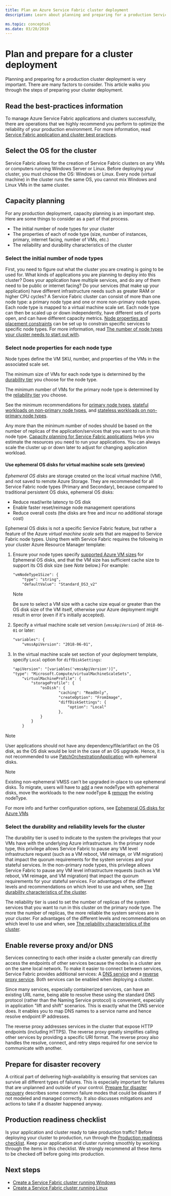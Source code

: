 ```yaml
---
title: Plan an Azure Service Fabric cluster deployment 
description: Learn about planning and preparing for a production Service Fabric cluster deployment to Azure.

ms.topic: conceptual
ms.date: 03/20/2019
---
```

# Plan and prepare for a cluster deployment

Planning and preparing for a production cluster deployment is very important.  There are many factors to consider.  This article walks you through the steps of preparing your cluster deployment.

## Read the best-practices information
To manage Azure Service Fabric applications and clusters successfully, there are operations that we highly recommend you perform to optimize the reliability of your production environment.  For more information, read [Service Fabric application and cluster best practices](service-fabric-best-practices-overview.md).

## Select the OS for the cluster
Service Fabric allows for the creation of Service Fabric clusters on any VMs or computers running Windows Server or Linux.  Before deploying your cluster, you must choose the OS:  Windows or Linux.  Every node (virtual machine) in the cluster runs the same OS, you cannot mix Windows and Linux VMs in the same cluster.

## Capacity planning
For any production deployment, capacity planning is an important step. Here are some things to consider as a part of that process.

* The initial number of node types for your cluster 
* The properties of each of node type (size, number of instances, primary, internet facing, number of VMs, etc.)
* The reliability and durability characteristics of the cluster

### Select the initial number of node types
First, you need to figure out what the cluster you are creating is going to be used for. What kinds of applications you are planning to deploy into this cluster? Does your application have multiple services, and do any of them need to be public or internet facing? Do your services (that make up your application) have different infrastructure needs such as greater RAM or higher CPU cycles? A Service Fabric cluster can consist of more than one node type: a primary node type and one or more non-primary node types. Each node type is mapped to a virtual machine scale set. Each node type can then be scaled up or down independently, have different sets of ports open, and can have different capacity metrics. [Node properties and placement constraints][placementconstraints] can be set up to constrain specific services to specific node types.  For more information, read [The number of node types your cluster needs to start out with](service-fabric-cluster-capacity.md#the-number-of-node-types-your-cluster-needs-to-start-out-with).

### Select node properties for each node type
Node types define the VM SKU, number, and properties of the VMs in the associated scale set.

The minimum size of VMs for each node type is determined by the [durability tier][durability] you choose for the node type.

The minimum number of VMs for the primary node type is determined by the [reliability tier][reliability] you choose.

See the minimum recommendations for [primary node types](service-fabric-cluster-capacity.md#primary-node-type---capacity-guidance), [stateful workloads on non-primary node types](service-fabric-cluster-capacity.md#non-primary-node-type---capacity-guidance-for-stateful-workloads), and [stateless workloads on non-primary node types](service-fabric-cluster-capacity.md#non-primary-node-type---capacity-guidance-for-stateless-workloads).

Any more than the minimum number of nodes should be based on the number of replicas of the application/services that you want to run in this node type.  [Capacity planning for Service Fabric applications](service-fabric-capacity-planning.md) helps you estimate the resources you need to run your applications. You can always scale the cluster up or down later to adjust for changing application workload. 

#### Use ephemeral OS disks for virtual machine scale sets (preview)

*Ephemeral OS disks* are storage created on the local virtual machine (VM), and not saved to remote Azure Storage. They are recommended for all Service Fabric node types (Primary and Secondary), because compared to traditional persistent OS disks, ephemeral OS disks:

* Reduce read/write latency to OS disk
* Enable faster reset/reimage node management operations
* Reduce overall costs (the disks are free and incur no additional storage cost)

Ephemeral OS disks is not a specific Service Fabric feature, but rather a feature of the Azure *virtual machine scale sets* that are mapped to Service Fabric node types. Using them with Service Fabric requires the following in your cluster Azure Resource Manager template:

1. Ensure your node types specify [supported Azure VM sizes](../virtual-machines/windows/ephemeral-os-disks.md) for  Ephemeral OS disks, and that the VM size has sufficient cache size to support its OS disk size (see *Note* below.) For example:

    ```xml
    "vmNodeType1Size": {
        "type": "string",
        "defaultValue": "Standard_DS3_v2"
    ```

    > [!NOTE]
    > Be sure to select a VM size with a cache size equal or greater than the OS disk size of the VM itself, otherwise your Azure deployment might result in error (even if it's initially accepted).

2. Specify a virtual machine scale set version (`vmssApiVersion`) of `2018-06-01` or later:

    ```xml
    "variables": {
        "vmssApiVersion": "2018-06-01",
    ```

3. In the virtual machine scale set section of your deployment template, specify `Local` option for `diffDiskSettings`:

    ```xml
    "apiVersion": "[variables('vmssApiVersion')]",
    "type": "Microsoft.Compute/virtualMachineScaleSets",
        "virtualMachineProfile": {
            "storageProfile": {
                "osDisk": {
                        "caching": "ReadOnly",
                        "createOption": "FromImage",
                        "diffDiskSettings": {
                            "option": "Local"
                        },
                }
            }
        }
    ```

> [!NOTE]
> User applications should not have any dependency/file/artifact on the OS disk, as the OS disk would be lost in the case of an OS upgrade.
> Hence, it is not recommended to use [PatchOrchestrationApplication](https://github.com/microsoft/Service-Fabric-POA) with ephemeral disks.
>

> [!NOTE]
> Existing non-ephemeral VMSS can't be upgraded in-place to use ephemeral disks.
> To migrate, users will have to [add](./virtual-machine-scale-set-scale-node-type-scale-out.md) a new nodeType with ephemeral disks, move the workloads to the new nodeType & [remove](./service-fabric-how-to-remove-node-type.md) the existing nodeType.
>

For more info and further configuration options, see [Ephemeral OS disks for Azure VMs](../virtual-machines/windows/ephemeral-os-disks.md) 


### Select the durability and reliability levels for the cluster
The durability tier is used to indicate to the system the privileges that your VMs have with the underlying Azure infrastructure. In the primary node type, this privilege allows Service Fabric to pause any VM level infrastructure request (such as a VM reboot, VM reimage, or VM migration) that impact the quorum requirements for the system services and your stateful services. In the non-primary node types, this privilege allows Service Fabric to pause any VM level infrastructure requests (such as VM reboot, VM reimage, and VM migration) that impact the quorum requirements for your stateful services.  For advantages of the different levels and recommendations on which level to use and when, see [The durability characteristics of the cluster][durability].

The reliability tier is used to set the number of replicas of the system services that you want to run in this cluster on the primary node type. The more the number of replicas, the more reliable the system services are in your cluster.  For advantages of the different levels and recommendations on which level to use and when, see [The reliability characteristics of the cluster][reliability]. 

## Enable reverse proxy and/or DNS
Services connecting to each other inside a cluster generally can directly access the endpoints of other services because the nodes in a cluster are on the same local network. To make it easier to connect between services, Service Fabric provides additional services: A [DNS service](service-fabric-dnsservice.md) and a [reverse proxy service](service-fabric-reverseproxy.md).  Both services can be enabled when deploying a cluster.

Since many services, especially containerized services, can have an existing URL name, being able to resolve these using the standard DNS protocol (rather than the Naming Service protocol) is convenient, especially in application "lift and shift" scenarios. This is exactly what the DNS service does. It enables you to map DNS names to a service name and hence resolve endpoint IP addresses.

The reverse proxy addresses services in the cluster that expose HTTP endpoints (including HTTPS). The reverse proxy greatly simplifies calling other services by providing a specific URI format.  The reverse proxy also handles the resolve, connect, and retry steps required for one service to communicate with another.

## Prepare for disaster recovery
A critical part of delivering high-availability is ensuring that services can survive all different types of failures. This is especially important for failures that are unplanned and outside of your control. [Prepare for disaster recovery](service-fabric-disaster-recovery.md) describes some common failure modes that could be disasters if not modeled and managed correctly. It also discusses mitigations and actions to take if a disaster happened anyway.

## Production readiness checklist
Is your application and cluster ready to take production traffic? Before deploying your cluster to production, run through the [Production readiness checklist](service-fabric-production-readiness-checklist.md). Keep your application and cluster running smoothly by working through the items in this checklist. We strongly recommend all these items to be checked off before going into production.

## Next steps
* [Create a Service Fabric cluster running Windows](service-fabric-best-practices-overview.md)
* [Create a Service Fabric cluster running Linux](service-fabric-tutorial-create-vnet-and-linux-cluster.md)

[placementconstraints]: service-fabric-cluster-resource-manager-cluster-description.md#node-properties-and-placement-constraints
[durability]: service-fabric-cluster-capacity.md#the-durability-characteristics-of-the-cluster
[reliability]: service-fabric-cluster-capacity.md#the-reliability-characteristics-of-the-cluster